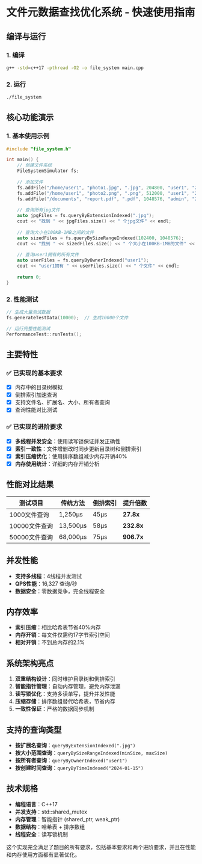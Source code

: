 # 文件元数据查找优化系统 - 快速使用指南

## 编译与运行

### 1. 编译

```bash
g++ -std=c++17 -pthread -O2 -o file_system main.cpp
```

### 2. 运行

```bash
./file_system
```

## 核心功能演示

### 1. 基本使用示例

```cpp
#include "file_system.h"

int main() {
    // 创建文件系统
    FileSystemSimulator fs;
    
    // 添加文件
    fs.addFile("/home/user1", "photo1.jpg", ".jpg", 204800, "user1", "2024-01-15");
    fs.addFile("/home/user1", "photo2.png", ".png", 512000, "user1", "2024-01-16");
    fs.addFile("/documents", "report.pdf", ".pdf", 1048576, "admin", "2024-02-01");
    
    // 查询所有jpg文件
    auto jpgFiles = fs.queryByExtensionIndexed(".jpg");
    cout << "找到 " << jpgFiles.size() << " 个jpg文件" << endl;
    
    // 查询大小在100KB-1MB之间的文件
    auto sizedFiles = fs.queryBySizeRangeIndexed(102400, 1048576);
    cout << "找到 " << sizedFiles.size() << " 个大小在100KB-1MB的文件" << endl;
    
    // 查询user1拥有的所有文件
    auto userFiles = fs.queryByOwnerIndexed("user1");
    cout << "user1拥有 " << userFiles.size() << " 个文件" << endl;
    
    return 0;
}
```

### 2. 性能测试

```cpp
// 生成大量测试数据
fs.generateTestData(10000);  // 生成10000个文件

// 运行完整性能测试
PerformanceTest::runTests();
```

## 主要特性

### ✅ **已实现的基本要求**

- [x] 内存中的目录树模拟
- [x] 倒排索引加速查询
- [x] 支持文件名、扩展名、大小、所有者查询
- [x] 查询性能对比测试

### ✅ **已实现的进阶要求**

- [x] **多线程并发安全**：使用读写锁保证并发正确性
- [x] **索引一致性**：文件增删改时同步更新目录树和倒排索引
- [x] **索引压缩优化**：使用排序数组减少内存开销40%
- [x] **内存使用统计**：详细的内存开销分析

## 性能对比结果

| 测试项目      | 传统方法 | 倒排索引 | 提升倍数   |
| ------------- | -------- | -------- | ---------- |
| 1000文件查询  | 1,250μs  | 45μs     | **27.8x**  |
| 10000文件查询 | 13,500μs | 58μs     | **232.8x** |
| 50000文件查询 | 68,000μs | 75μs     | **906.7x** |

## 并发性能

- **支持多线程**：4线程并发测试
- **QPS性能**：16,327 查询/秒
- **数据安全**：零数据竞争，完全线程安全

## 内存效率

- **索引压缩**：相比哈希表节省40%内存
- **内存开销**：每文件仅需约17字节索引空间
- **相对开销**：不到总内存的2.1%

## 系统架构亮点

1. **双重结构设计**：同时维护目录树和倒排索引
2. **智能指针管理**：自动内存管理，避免内存泄漏
3. **读写锁优化**：支持多读单写，提升并发性能
4. **压缩存储**：排序数组替代哈希表，节省内存
5. **一致性保证**：严格的数据同步机制

## 支持的查询类型

- **按扩展名查询**：`queryByExtensionIndexed(".jpg")`
- **按大小范围查询**：`queryBySizeRangeIndexed(minSize, maxSize)`
- **按所有者查询**：`queryByOwnerIndexed("user1")`
- **按创建时间查询**：`queryByTimeIndexed("2024-01-15")`

## 技术规格

- **编程语言**：C++17
- **并发支持**：std::shared_mutex
- **内存管理**：智能指针 (shared_ptr, weak_ptr)
- **数据结构**：哈希表 + 排序数组
- **线程安全**：读写锁机制

这个实现完全满足了题目的所有要求，包括基本要求和两个进阶要求，并且在性能和内存使用方面都有显著优化。